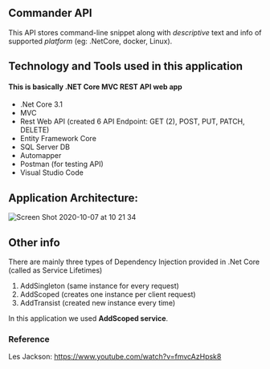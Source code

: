 ## Commander API
This API stores command-line snippet along with _descriptive_ text and info of supported _platform_ (eg: .NetCore, docker, Linux).

## Technology and Tools used in this application
#### This is basically **.NET Core MVC REST API** web app
- .Net Core 3.1
- MVC
- Rest Web API (created 6 API Endpoint: GET (2), POST, PUT, PATCH, DELETE)
- Entity Framework Core
- SQL Server DB
- Automapper
- Postman (for testing API)
- Visual Studio Code

## Application Architecture:

![Screen Shot 2020-10-07 at 10 21 34](https://user-images.githubusercontent.com/18711592/95352054-74e98400-0887-11eb-8dc0-e28f4b1fe9c0.png)

## Other info
There are mainly three types of Dependency Injection provided in .Net Core (called as Service Lifetimes)
1. AddSingleton (same instance for every request)
2. AddScoped (creates one instance per client request)
3. AddTransist (created new instance every time)

In this application we used **AddScoped service**.

### Reference
Les Jackson: https://www.youtube.com/watch?v=fmvcAzHpsk8
